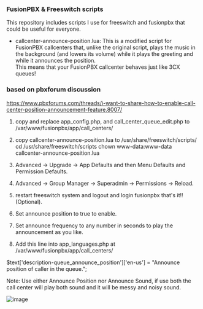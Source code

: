 ### FusionPBX & Freeswitch scripts

This repository includes scripts I use for freeswitch and fusionpbx that could be useful for everyone.

- callcenter-announce-position.lua: This is a modified script for FusionPBX callcenters that, unlike the original script, plays the music in the background (and lowers its volume) while it plays the greeting and while it announces the position.   
  This means that your FusionPBX callcenter behaves just like 3CX queues!
  
### based on pbxforum discussion
https://www.pbxforums.com/threads/i-want-to-share-how-to-enable-call-center-position-announcement-feature.8007/

1. copy and replace app_config.php, and call_center_queue_edit.php to /var/www/fusionpbx/app/call_centers/

2. copy callcenter-announce-position.lua to /usr/share/freeswitch/scripts/
  cd /usr/share/freeswitch/scripts
chown www-data:www-data callcenter-announce-position.lua

3. Advanced -> Upgrade -> App Defaults and then Menu Defaults and Permission Defaults.

4. Advanced -> Group Manager -> Superadmin -> Permissions -> Reload.

5. restart freeswitch system and logout and login fusionpbx that's it!! (Optional).

6. Set announce position to true to enable.

7. Set announce frequency to any number in seconds to play the announcement as you like.

8. Add this line into app_languages.php at /var/www/fusionpbx/app/call_centers/

$text['description-queue_announce_position']['en-us'] = "Announce position of caller in the queue.";

Note: Use either Announce Position nor Announce Sound, if use both the call center will play both sound and it will be messy and noisy sound.

![image](https://github.com/user-attachments/assets/f8f1314d-accc-4380-9ed4-0e27c67c57ef)

